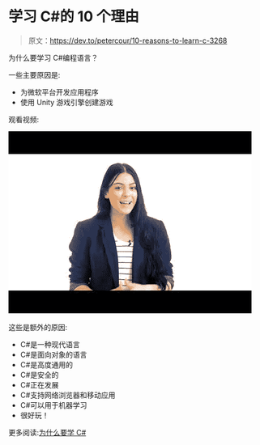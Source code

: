 # 学习 C#的 10 个理由

> 原文：<https://dev.to/petercour/10-reasons-to-learn-c-3268>

为什么要学习 C#编程语言？

一些主要原因是:

*   为微软平台开发应用程序
*   使用 Unity 游戏引擎创建游戏

观看视频:

[![](img/56f8d135cb2c02d197e3e4954c3a142c.png)](https://csharp1.com/why-learn-csharp/)

这些是额外的原因:

*   C#是一种现代语言
*   C#是面向对象的语言
*   C#是高度通用的
*   C#是安全的
*   C#正在发展
*   C#支持网络浏览器和移动应用
*   C#可以用于机器学习
*   很好玩！

更多阅读:[为什么要学 C#](https://csharp1.com/why-learn-csharp/)